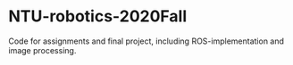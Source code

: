 # NTU-robotics-2020Fall
Code for assignments and final project, including ROS-implementation and image processing.
